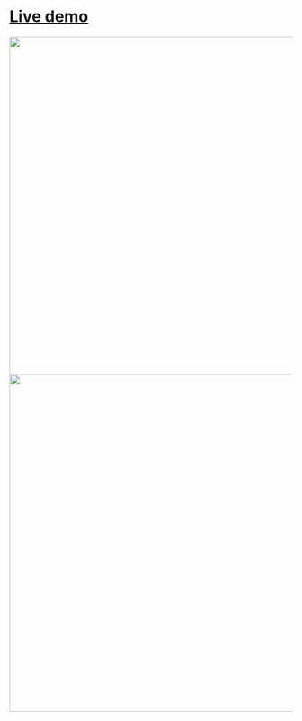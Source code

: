 # [Live demo](https://tailwind-codeninja-mat2ja.vercel.app)

<img src="https://user-images.githubusercontent.com/46557266/110217037-40b7d500-7eb2-11eb-847d-afbef8ff7074.png" width="600" style="display:inline-block"></img>
<img src="https://user-images.githubusercontent.com/46557266/110217043-47dee300-7eb2-11eb-962b-32b5717728e1.png" height="600" style="display:inline-block"></img>
